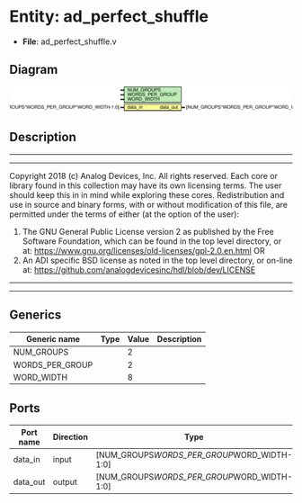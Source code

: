 # Entity: ad_perfect_shuffle

- **File**: ad_perfect_shuffle.v
## Diagram

![Diagram](ad_perfect_shuffle.svg "Diagram")
## Description

***************************************************************************
 ***************************************************************************
 Copyright 2018 (c) Analog Devices, Inc. All rights reserved.
 Each core or library found in this collection may have its own licensing terms.
 The user should keep this in in mind while exploring these cores.
 Redistribution and use in source and binary forms,
 with or without modification of this file, are permitted under the terms of either
  (at the option of the user):
   1. The GNU General Public License version 2 as published by the
      Free Software Foundation, which can be found in the top level directory, or at:
 https://www.gnu.org/licenses/old-licenses/gpl-2.0.en.html
 OR
   2.  An ADI specific BSD license as noted in the top level directory, or on-line at:
 https://github.com/analogdevicesinc/hdl/blob/dev/LICENSE
 ***************************************************************************
 ***************************************************************************
 
## Generics

| Generic name    | Type | Value | Description |
| --------------- | ---- | ----- | ----------- |
| NUM_GROUPS      |      | 2     |             |
| WORDS_PER_GROUP |      | 2     |             |
| WORD_WIDTH      |      | 8     |             |
## Ports

| Port name | Direction | Type                                        | Description |
| --------- | --------- | ------------------------------------------- | ----------- |
| data_in   | input     | [NUM_GROUPS*WORDS_PER_GROUP*WORD_WIDTH-1:0] |             |
| data_out  | output    | [NUM_GROUPS*WORDS_PER_GROUP*WORD_WIDTH-1:0] |             |
